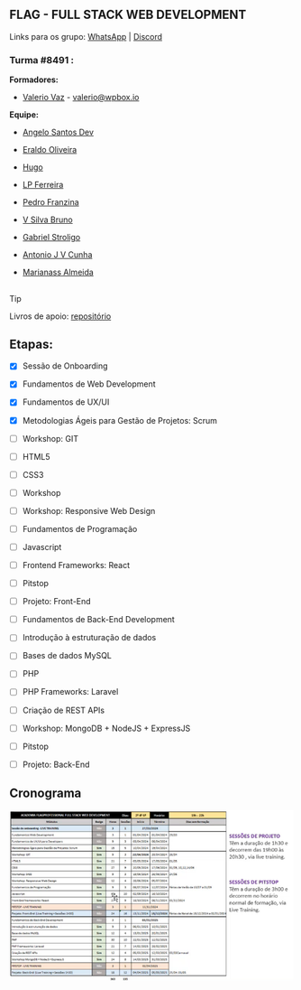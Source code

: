 ## FLAG - FULL STACK WEB DEVELOPMENT

Links para os grupo:
[WhatsApp](https://chat.whatsapp.com/LjEH7BEsphLCAjIFMhcVzE) | [Discord](https://discord.gg/c7fZ7PVx6v)

### Turma #8491 :

**Formadores:**

- [Valerio Vaz](https://github.com/vvaz) - valerio@wpbox.io

**Equipe:**

- [Angelo Santos Dev](https://github.com/AngeloSantosDev)

- [Eraldo Oliveira](https://github.com/eraldo-oliveira)

- [Hugo](https://github.com/hugo-m12)

- [LP Ferreira](https://github.com/LPFerreira)

- [Pedro Franzina](https://github.com/pedrofranzina)

- [V Silva Bruno](https://github.com/vsilvabruno)

- [Gabriel Stroligo](https://github.com/stroligo)

- [Antonio J V Cunha](https://github.com/antoniojvcunha)

- [Marianass Almeida](https://github.com/Marianassalmeida)

##

> [!TIP]
> Livros de apoio: [repositório](/livros/)

## Etapas:

- [x] Sessão de Onboarding

- [x] Fundamentos de Web Development

- [x] Fundamentos de UX/UI

- [x] Metodologias Ágeis para Gestão de Projetos: Scrum

- [ ] Workshop: GIT

- [ ] HTML5

- [ ] CSS3

- [ ] Workshop

- [ ] Workshop: Responsive Web Design

- [ ] Fundamentos de Programação

- [ ] Javascript

- [ ] Frontend Frameworks: React

- [ ] Pitstop

- [ ] Projeto: Front-End

- [ ] Fundamentos de Back-End Development

- [ ] Introdução à estruturação de dados

- [ ] Bases de dados MySQL

- [ ] PHP

- [ ] PHP Frameworks: Laravel

- [ ] Criação de REST APIs

- [ ] Workshop: MongoDB + NodeJS + ExpressJS

- [ ] Pitstop

- [ ] Projeto: Back-End

## Cronograma

![Cronograma](img/cronograma_flag.png)

